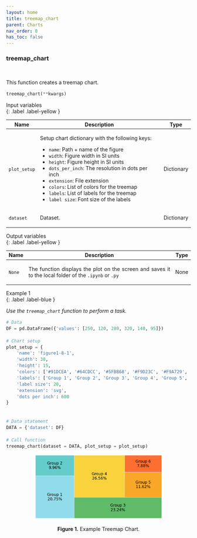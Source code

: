 ```yaml
---
layout: home  
title: treemap_chart  
parent: Charts  
nav_order: 8
has_toc: false  
---
```


<h3>treemap_chart</h3>

<br>

<p align = "justify">
    This function creates a treemap chart.
</p>

```python
treemap_chart(**kwargs)
```

Input variables  
{: .label .label-yellow }

<table style = "width:100%">
    <thead>
      <tr>
        <th>Name</th>
        <th>Description</th>
        <th>Type</th>
      </tr>
    </thead>
    <tr>
        <td><code>plot_setup</code></td>
        <td>
            <p align="justify">Setup chart dictionary with the following keys:</p>
            <ul>
                <li><code>name</code>: Path + name of the figure</li>
                <li><code>width</code>: Figure width in SI units</li>
                <li><code>height</code>: Figure height in SI units</li>
                <li><code>dots_per_inch</code>: The resolution in dots per inch</li>
                <li><code>extension</code>: File extension</li>
                <li><code>colors</code>: List of colors for the treemap</li>
                <li><code>labels</code>: List of labels for the treemap</li>
                <li><code>label size</code>: Font size of the labels</li>
            </ul>
        </td>
        <td>Dictionary</td>
    </tr>
    <tr>
        <td><code>dataset</code></td>
        <td>
            <p align="justify">Dataset.</p>
        </td>
        <td>Dictionary</td>
</table>

Output variables  
{: .label .label-yellow }

<table style = "width:100%">
    <thead>
      <tr>
        <th>Name</th>
        <th>Description</th>
        <th>Type</th>
      </tr>
    </thead>
    <tr>
        <td><code>None</code></td>
        <td><p align="justify">The function displays the plot on the screen and saves it to the local folder of the <code>.ipynb</code> or <code>.py</code></p></td>
        <td>None</td>
    </tr>
</table>

Example 1  
{: .label .label-blue }

<p align = "justify">
    <i>Use the <code>treemap_chart</code> function to perform a task.</i>
</p>

```python
# Data
DF = pd.DataFrame({'values': [250, 120, 280, 320, 140, 95]})

# Chart setup
plot_setup = {
    'name': 'figure1-8-1',
    'width': 30,
    'height': 15,
    'colors': ['#91DCEA', '#64CDCC', '#5FBB68', '#F9D23C', '#F9A729', '#FD6F30'],
    'labels': ['Group 1', 'Group 2', 'Group 3', 'Group 4', 'Group 5', 'Group 6'],
    'label size': 20,
    'extension': 'svg',
    'dots per inch': 600
}


# Data statement 
DATA = {'dataset': DF}

# Call function
treemap_chart(dataset = DATA, plot_setup = plot_setup)
```

<center><img src="assets/images/treemap.png" width="70%"></center>
<p align = "center"><b>Figure 1.</b> Example Treemap Chart.</p>